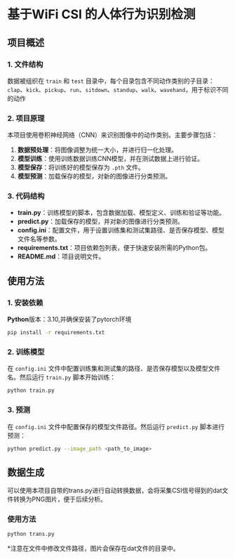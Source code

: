 # 基于WiFi CSI 的人体行为识别检测

## 项目概述

### 1. 文件结构

数据被组织在 `train` 和 `test` 目录中，每个目录包含不同动作类别的子目录：`clap`、`kick`、`pickup`、`run`、`sitdown`、`standup`、`walk`、`wavehand`，用于标识不同的动作

### 2. 项目原理

本项目使用卷积神经网络（CNN）来识别图像中的动作类别。主要步骤包括：

1. **数据预处理**：将图像调整为统一大小，并进行归一化处理。
2. **模型训练**：使用训练数据训练CNN模型，并在测试数据上进行验证。
3. **模型保存**：将训练好的模型保存为 `.pth` 文件。
4. **模型预测**：加载保存的模型，对新的图像进行分类预测。

### 3. 代码结构

- **train.py**：训练模型的脚本，包含数据加载、模型定义、训练和验证等功能。
- **predict.py**：加载保存的模型，并对新的图像进行分类预测。
- **config.ini**：配置文件，用于设置训练集和测试集路径、是否保存模型、模型文件名等参数。
- **requirements.txt**：项目依赖包列表，便于快速安装所需的Python包。
- **README.md**：项目说明文件。

## 使用方法

### 1. 安装依赖

**Python**版本：3.10,并确保安装了pytorch环境

```bash
pip install -r requirements.txt
```

### 2. 训练模型

在 `config.ini` 文件中配置训练集和测试集的路径、是否保存模型以及模型文件名。然后运行 `train.py` 脚本开始训练：

```bash
python train.py
```

### 3. 预测

在 `config.ini` 文件中配置保存的模型文件路径。然后运行 `predict.py` 脚本进行预测：

```bash
python predict.py --image_path <path_to_image>
```

## 数据生成

可以使用本项目自带的trans.py进行自动转换数据，会将采集CSI信号得到的dat文件转换为PNG图片，便于后续分析。

### 使用方法

``` bash
python trans.py
```

*注意在文件中修改文件路径，图片会保存在dat文件的目录中。


